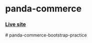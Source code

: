 # panda-commerce

### [Live site](https://programminghero1.github.io/panda-commerce/)
#   p a n d a - c o m m e r c e - b o o t s t r a p - p r a c t i c e  
 
